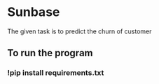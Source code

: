 # Sunbase
The given task is to predict the churn of customer
## To run the program
### !pip install requirements.txt
